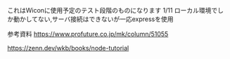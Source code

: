 これはWiconに使用予定のテスト段階のものになります
1/11   ローカル環境でしか動かしてない,サーバ接続はできないが一応expressを使用


参考資料
https://www.profuture.co.jp/mk/column/51055

https://zenn.dev/wkb/books/node-tutorial

